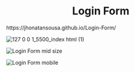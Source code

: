 <h1 align="center"> Login Form </h1>
https://jhonatansousa.github.io/Login-Form/

![127 0 0 1_5500_index html (1)](https://user-images.githubusercontent.com/126415306/224522414-70d502c4-4bae-4cd8-b092-a2a14f47a121.png)

![Login Form mid size](https://user-images.githubusercontent.com/126415306/224522291-2afc1a9d-ad00-4992-b786-78bf406b611f.png)

![Login Form mobile](https://user-images.githubusercontent.com/126415306/224522290-fa439b33-82cc-43e8-9c9c-1521f707e1fc.png)

